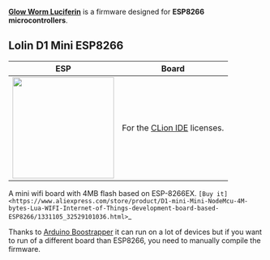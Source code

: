 [**Glow Worm Luciferin**](https://github.com/sblantipodi/glow_worm_luciferin) is a firmware designed for **ESP8266 microcontrollers**.  

## Lolin D1 Mini ESP8266
|  ESP                 |  Board                         |
|----------------------|--------------------------------|
|<a href="https://www.jetbrains.com/"><img width="200" src="https://github.com/wemos/docs/raw/master/docs/en/_static/boards/d1_mini_v3.1.0_1_16x16.jpg"></a>| For the <a href="https://www.jetbrains.com/clion">CLion IDE</a> licenses.|


A mini wifi board with 4MB flash based on ESP-8266EX.
`[Buy it] <https://www.aliexpress.com/store/product/D1-mini-Mini-NodeMcu-4M-bytes-Lua-WIFI-Internet-of-Things-development-board-based-ESP8266/1331105_32529101036.html>`_


Thanks to [Arduino Boostrapper](https://github.com/sblantipodi/arduino_bootstrapper) it can run on a lot of devices but if you want to run of a different board than ESP8266, you need to manually compile the firmware.
